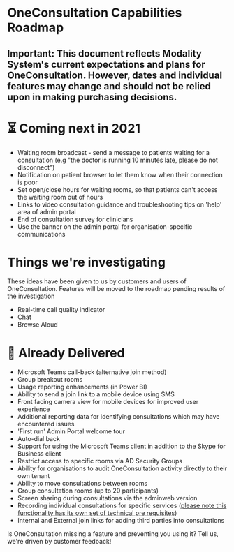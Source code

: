 # OneConsultation Capabilities Roadmap

## Important: This document reflects Modality System's current expectations and plans for OneConsultation. However, dates and individual features may change and should not be relied upon in making purchasing decisions.

# :hourglass_flowing_sand: Coming next in 2021

* Waiting room broadcast - send a message to patients waiting for a consultation (e.g "the doctor is running 10 minutes late, please do not disconnect") 
* Notification on patient browser to let them know when their connection is poor 
* Set open/close hours for waiting rooms, so that patients can't access the waiting room out of hours 
* Links to video consultation guidance and troubleshooting tips on 'help' area of admin portal 
* End of consultation survey for clinicians 
* Use the banner on the admin portal for organisation-specific communications 

# Things we're investigating 
These ideas have been given to us by customers and users of OneConsultation. Features will be moved to the roadmap pending results of the investigation 

* Real-time call quality indicator 
* Chat
* Browse Aloud 

# :rocket: Already Delivered

* Microsoft Teams call-back (alternative join method)
* Group breakout rooms
* Usage reporting enhancements (in Power BI) 
* Ability to send a join link to a mobile device using SMS
* Front facing camera view for mobile devices for improved user experience
* Additional reporting data for identifying consultations which may have encountered issues
* 'First run' Admin Portal welcome tour
* Auto-dial back
* Support for using the Microsoft Teams client in addition to the Skype for Business client
* Restrict access to specific rooms via AD Security Groups
* Ability for organisations to audit OneConsultation activity directly to their own tenant
* Ability to move consultations between rooms
* Group consultation rooms (up to 20 participants)  
* Screen sharing during consultations via the adminweb version
* Recording individual consultations for specific services ([please note this functionality has its own set of technical pre requisites](recording_setup.md)) 
* Internal and External join links for adding third parties into consultations 


Is OneConsultation missing a feature and preventing you using it? Tell us, we're driven by customer feedback!
